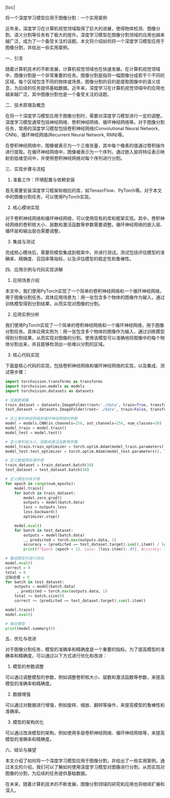 
[toc]                    
                
                
将一个深度学习模型应用于图像分割：一个实用案例

近年来，深度学习在计算机视觉领域取得了巨大的进展，使得物体检测、图像分割、语义分割等任务有了极大的提升。深度学习模型在图像分割领域的应用也越来越广泛，成为了一个备受关注的话题。本文将介绍如何将一个深度学习模型应用于图像分割，并给出一些实用案例。

一、引言

随着计算机技术的不断发展，计算机视觉领域也在快速发展。在计算机视觉领域中，图像分割是一个非常重要的任务。图像分割是指将一幅图像分成若干个不同的区域，每个区域包含不同的物体或场景。图像分割的目的是提取图像中的语义信息，为后续的任务提供基础数据。近年来，深度学习在计算机视觉领域中的应用也越来越广泛，其中图像分割也是一个备受关注的话题。

二、技术原理及概念

在将一个深度学习模型应用于图像分割时，需要对深度学习模型进行一定的调整。深度学习模型通常包括神经网络、卷积神经网络、循环神经网络等。对于图像分割任务，常用的深度学习模型包括卷积神经网络(Convolutional Neural Network, CNN)、循环神经网络(Recurrent Neural Network, RNN)等。

在卷积神经网络中，图像被表示为一个三维张量，其中每个像素的值通过卷积操作进行提取。在循环神经网络中，图像被表示为一个序列，通过嵌入层将特征表示映射到低维空间中，并使用卷积神经网络对每个序列进行分割。

三、实现步骤与流程

1. 准备工作：环境配置与依赖安装

首先需要安装深度学习框架和相应的库，如TensorFlow、PyTorch等。对于本文中的图像分割任务，可以使用PyTorch实现。

2. 核心模块实现

对于卷积神经网络和循环神经网络，可以使用现有的库和框架实现。其中，卷积神经网络的卷积核大小、层数和激活函数等参数需要调整。循环神经网络的嵌入层、循环层和输出层也需要调整。

3. 集成与测试

完成核心模块后，需要将模型集成到框架中，并进行测试。测试包括评估模型的准确率、精确度、召回率等指标，以及评估模型的稳定性和鲁棒性。

四、应用示例与代码实现讲解

1. 应用场景介绍

本文中，我们使用PyTorch实现了一个简单的卷积神经网络和一个循环神经网络，用于图像分割任务。具体应用场景为：用一张包含多个物体的图像作为输入，通过训练模型得到分割结果，从而实现对图像的分割。

2. 应用实例分析

我们使用PyTorch实现了一个简单的卷积神经网络和一个循环神经网络，用于图像分割任务。具体应用实例为：用一张包含多个物体的图像作为输入，通过训练模型得到分割结果，从而实现对图像的分割。使用该模型可以准确地将图像中的每个物体分割出来，并且能够检测出一些难以分割的区域。

3. 核心代码实现

下面是核心代码的实现，包括卷积神经网络和循环神经网络的实现，以及集成、测试等步骤：
```python
import torchvision.transforms as transforms
import torchvision.models as models
import torchvision.datasets as datasets

# 加载数据集
train_dataset = datasets.ImageFolder(root='./data', train=True, transform=transforms.ToTensor())
test_dataset = datasets.ImageFolder(root='./data', train=False, transform=transforms.ToTensor())

# 定义卷积神经网络和循环神经网络的参数
model = models.CNN(in_channels=256, out_channels=256, num_classes=10)
model_train = model.train()
model_test = model.test()

# 定义卷积核大小、层数和激活函数等参数
model_train.train_optimizer = torch.optim.Adam(model_train.parameters(), lr=0.001)
model_test.test_optimizer = torch.optim.Adam(model_test.parameters(), lr=0.001)

# 定义数据预处理步骤
train_dataset = train_dataset.batch(10)
test_dataset = test_dataset.batch(10)

# 定义模型训练步骤
for epoch in range(num_epochs):
    model.train()
    for batch in train_dataset:
        model.zero_grad()
        outputs = model(batch.data)
        loss = outputs.loss
        loss.backward()
        optimizer.step()

    model.eval()
    for batch in test_dataset:
        outputs = model(batch.data)
        _, predicted = torch.max(outputs.data, 1)
        accuracy = (predicted == test_dataset.target).sum().item() / len(test_dataset.target)
        print(f"Epoch {epoch + 1}, Loss: {loss.item():.4f}, Accuracy: {accuracy.item():.4f}")

# 集成模型并进行测试
model.eval()
correct = 0
total = 0
过拟合度 = 0
for batch in test_dataset:
    outputs = model(batch.data)
    _, predicted = torch.max(outputs.data, 1)
    total += batch.size(0)
    correct += (predicted == test_dataset.target).sum().item()

model.train()
model.eval()

# 输出模型
print(model.summary())
```

五、优化与改进

对于图像分割任务，模型的准确率和精确度是一个重要的指标。为了提高模型的准确率和精确度，可以通过以下方式进行优化和改进：

1. 模型的参数调整

可以通过调整模型的参数，例如调整卷积核大小、层数和激活函数等参数，来提高模型的准确率和精确度。

2. 数据增强

可以通过对数据进行增强，例如旋转、缩放、翻转等操作，来提高模型的鲁棒性和准确率。

3. 模型的架构优化

可以通过改进模型的架构，例如使用多层卷积神经网络、循环神经网络等，来提高模型的准确率和精确度。

六、结论与展望

本文介绍了如何将一个深度学习模型应用于图像分割，并给出了一些实用案例。通过本文的介绍，我们可以了解如何使用深度学习模型对图像进行分割，从而实现对图像的分割，为后续的任务提供基础数据。

在未来，随着计算机技术的不断发展，图像分割领域的研究和应用也将继续扩展和深入。

